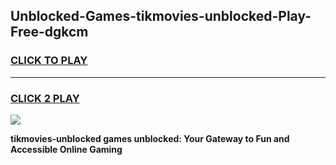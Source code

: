 
## Unblocked-Games-tikmovies-unblocked-Play-Free-dgkcm
<h3>
<a href="https://premium76.site?title=tikmovies-unblocked&ref=10A">CLICK TO PLAY</a></h3>
<hr>

<h3>
<a href="https://premium76.site?title=tikmovies-unblocked&ref=10A">CLICK 2 PLAY</a>
  
</h3>

<a href="https://premium76.site?title=tikmovies-unblocked&ref=10A"><img src="https://clearcache.store/games.png"></a>


**tikmovies-unblocked games unblocked: Your Gateway to Fun and Accessible Online Gaming**

